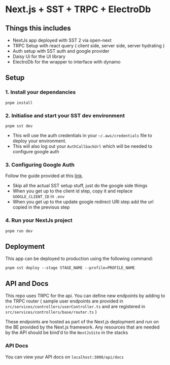 # Next.js + SST + TRPC + ElectroDb

## Things this includes

- NextJs app deployed with SST 2 via open-next
- TRPC Setup with react query ( client side, server side, server hydrating )
- Auth setup with SST auth and google provider
- Daisy Ui for the UI library
- ElectroDb for the wrapper to interface with dynamo

## Setup

### 1. Install your dependancies

    pnpm install

### 2. Initialise and start your SST dev environment

    pnpm sst dev

- This will use the auth credentials in your `~/.aws/credentials` file to deploy your environment.
- This will also log out your `AuthCallbackUrl` which will be needed to configure google auth

### 3. Configuring Google Auth

Follow the guide provided at this [link](`https://sst.dev/examples/how-to-add-google-login-to-your-sst-apps.html`).

- Skip all the actual SST setup stuff, just do the google side things
- When you get up to the client id step, copy it and replace `GOOGLE_CLIENT_ID` in `.env`
- When you get up to the update google redirect URI step add the url copied in the previous step

### 4. Run your NextJs project

    pnpm run dev

## Deployment

This app can be deployed to production using the following command:

    pnpm sst deploy --stage STAGE_NAME --profile=PROFILE_NAME

## API and Docs

This repo uses TRPC for the api. You can define new endpoints by adding to the TRPC router ( sample user endpoints are provided in `src/services/controllers/userController.ts` and are registered in `src/services/controllers/base/router.ts` )

These endpoints are hosted as part of the Next.js deployment and run on the BE provided by the Next.js framework. Any resources that are needed by the API should be bind'd to the `NextJsSite` in the stacks

### API Docs

You can view your API docs on `localhost:3000/api/docs`
